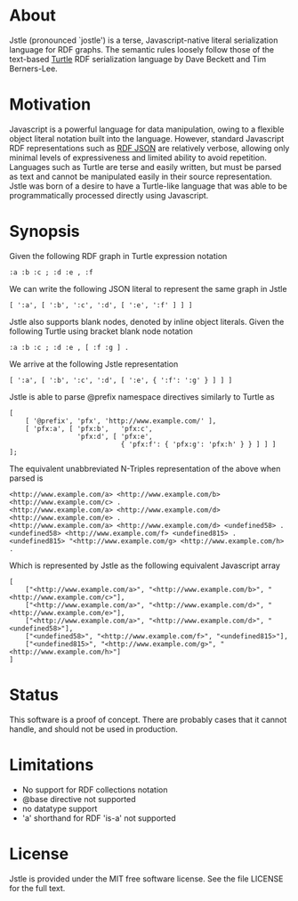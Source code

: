 # About

Jstle (pronounced `jostle') is a terse, Javascript-native literal serialization
language for RDF graphs. The semantic rules loosely follow those of the text-based 
[Turtle](http://www.w3.org/TeamSubmission/turtle/) RDF
serialization language by Dave Beckett and Tim Berners-Lee.

# Motivation

Javascript is a powerful language for data manipulation, owing to a flexible 
object literal notation built into the language. However, standard Javascript RDF representations
such as [RDF JSON](http://n2.talis.com/wiki/RDF_JSON_Specification) are relatively verbose, allowing
only minimal levels of expressiveness and limited ability to avoid repetition.
Languages such as Turtle are terse and easily written, but must be parsed as text
and cannot be manipulated easily in their source representation. Jstle was born of a desire
to have a Turtle-like language that was able to be programmatically processed directly using 
Javascript.

# Synopsis

Given the following RDF graph in Turtle expression notation
	
	:a :b :c ; :d :e , :f

We can write the following JSON literal to represent the same graph in Jstle
	
	[ ':a', [ ':b', ':c', ':d', [ ':e', ':f' ] ] ]

	
Jstle also supports blank nodes, denoted by inline object literals.
Given the following Turtle using bracket blank node notation

	:a :b :c ; :d :e , [ :f :g ] .
	
We arrive at the following Jstle representation

	[ ':a', [ ':b', ':c', ':d', [ ':e', { ':f': ':g' } ] ] ]
								

Jstle is able to parse @prefix namespace directives similarly to Turtle as

	[
		[ '@prefix', 'pfx', 'http://www.example.com/' ],
		[ 'pfx:a', [ 'pfx:b',   'pfx:c', 
					 'pfx:d', [ 'pfx:e', 
								{ 'pfx:f': { 'pfx:g': 'pfx:h' } } ] ] ]
	];

The equivalent unabbreviated N-Triples representation of the above when parsed is
	
	<http://www.example.com/a> <http://www.example.com/b> <http://www.example.com/c> .
	<http://www.example.com/a> <http://www.example.com/d> <http://www.example.com/e> .
	<http://www.example.com/a> <http://www.example.com/d> <undefined58> .
	<undefined58> <http://www.example.com/f> <undefined815> .
	<undefined815> "<http://www.example.com/g> <http://www.example.com/h> .

Which is represented by Jstle as the following equivalent Javascript array

	[
		["<http://www.example.com/a>", "<http://www.example.com/b>", "<http://www.example.com/c>"], 
		["<http://www.example.com/a>", "<http://www.example.com/d>", "<http://www.example.com/e>"], 
		["<http://www.example.com/a>", "<http://www.example.com/d>", "<undefined58>"], 
		["<undefined58>", "<http://www.example.com/f>", "<undefined815>"], 
		["<undefined815>", "<http://www.example.com/g>", "<http://www.example.com/h>"]
	]


# Status
This software is a proof of concept. There are probably cases that it cannot handle,
and should not be used in production.

# Limitations
- No support for RDF collections notation
- @base directive not supported
- no datatype support
- 'a' shorthand for RDF 'is-a' not supported

# License
Jstle is provided under the MIT free software license. See the file LICENSE for 
the full text.